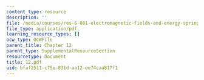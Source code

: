 ```yaml
---
content_type: resource
description: ''
file: /media/courses/res-6-001-electromagnetic-fields-and-energy-spring-2008/bfaf2511c75e831daa12ee74caa817f1_12.pdf
file_type: application/pdf
learning_resource_types: []
ocw_type: OCWFile
parent_title: Chapter 12
parent_type: SupplementalResourceSection
resourcetype: Document
title: 12.pdf
uid: bfaf2511-c75e-831d-aa12-ee74caa817f1
---
```

